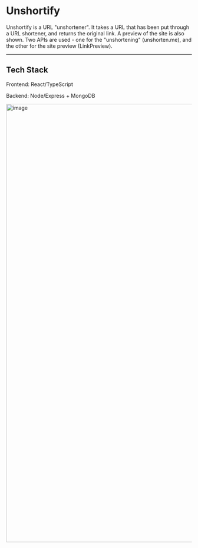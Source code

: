 # Unshortify

Unshortify is a URL "unshortener". It takes a URL that has been put through a URL shortener, and returns the original link.
A preview of the site is also shown. Two APIs are used - one for the "unshortening" (unshorten.me), and the other for the site preview (LinkPreview).

---

## Tech Stack
Frontend: React/TypeScript

Backend: Node/Express + MongoDB

<img width="1190" alt="image" src="https://github.com/rjchen8/unshortify/assets/122511498/c858366b-30ee-424a-ac7e-8de47148429a">
